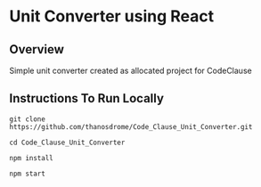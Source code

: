 # Unit Converter using  React 

## Overview
Simple unit converter created as allocated project for CodeClause

## Instructions To Run Locally

```
git clone https://github.com/thanosdrome/Code_Clause_Unit_Converter.git

cd Code_Clause_Unit_Converter

npm install

npm start
```
